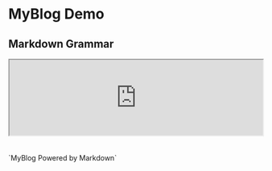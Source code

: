# MyBlog Demo
<html>
  <head>
    <h2>Markdown Grammar</h2>
    <script type="text/javascript" src="javascript/AdaptiveIFrame.js"></script>
    <iFrame src="http://www.markdown.cn/" name="ifame" onload="this.height=ifame.document.body.scrollHeight" width="100%" highth="100%" id="content_iframe"></iFrame>
  </head>
  <body>
    <br>
    <br>
    <br>
  </body>
</html>
`MyBlog Powered by Markdown`

